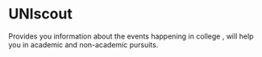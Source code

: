 # UNIscout
Provides you information about the events happening in college  , will help you in academic and non-academic pursuits.
